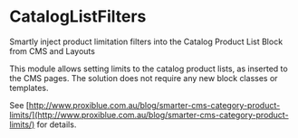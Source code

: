 CatalogListFilters
==================

Smartly inject product limitation filters into the Catalog Product List Block from CMS and Layouts

This module allows setting limits to the catalog product lists, as inserted to the CMS pages.
The solution does not require any new block classes or templates.

See [http://www.proxiblue.com.au/blog/smarter-cms-category-product-limits/](http://www.proxiblue.com.au/blog/smarter-cms-category-product-limits/) for details.